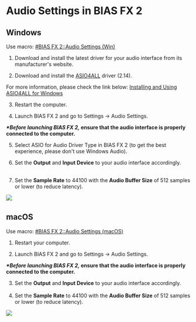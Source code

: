 # Audio Settings in BIAS FX 2

## Windows

Use macro: <u>#BIAS FX 2::Audio Settings (Win)</u>

1. Download and install the latest driver for your audio interface from its manufacturer's website.  
  
2. Download and install the [ASIO4ALL](https://asio4all.org/downloads/ASIO4ALL_2_14_English.exe) driver (2.14).
   
For more information, please check the link below:
[Installing and Using ASIO4ALL for Windows](https://www.sweetwater.com/sweetcare/articles/installing-and-using-asio4all-for-windows/)

3. Restart the computer.  
  
4. Launch BIAS FX 2 and go to Settings -> Audio Settings.
   
**_*Before launching BIAS FX 2,_ ensure that the audio interface is properly connected to the computer.**
  
5. Select ASIO for Audio Driver Type in BIAS FX 2 (to get the best experience, please don't use Windows Audio).  
  
6. Set the **Output** and **Input Device** to your audio interface accordingly.  
​​  
7. Set the **Sample Rate** to 44100 with the **Audio Buffer Size** of 512 samples or lower (to reduce latency).

![](https://positivegrid.zendesk.com/attachments/token/JLfZLSe2jCR5MmMmUWK7nVQoW/?name=inline561889209.png)​

## macOS

Use macro: <u>#BIAS FX 2::Audio Settings (macOS)</u>
  
1. Restart your computer.  
  
2. Launch BIAS FX 2 and go to Settings -> Audio Settings.
   
**_*Before launching BIAS FX 2,_ ensure that the audio interface is properly connected to the computer.**


3. Set the **Output** and **Input Device** to your audio interface accordingly.  
​  
4. Set the **Sample Rate** to 44100 with the **Audio Buffer Size** of 512 samples or lower (to reduce latency).  

![](https://help.positivegrid.com/hc/article_attachments/4498159790861/Mac_RIFF.png)​
